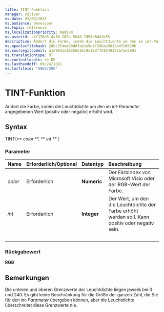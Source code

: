 ```yaml
---
title: TINT-Funktion
manager: soliver
ms.date: 03/09/2015
ms.audience: Developer
ms.topic: reference
ms.localizationpriority: medium
ms.assetid: c4f176d6-4af0-282d-5640-7d98e84dfb55
description: Ändert die Farbe, indem die Leuchtdichte um den im int-Parameter angegebenen Wert (positiv oder negativ) erhöht wird.
ms.openlocfilehash: 2dbc354ee08ddfab1e9d1f24bad9612e4f20839b
ms.sourcegitcommit: a1d9041c20256616c9c183f7d1049142a7ac6991
ms.translationtype: MT
ms.contentlocale: de-DE
ms.lasthandoff: 09/24/2021
ms.locfileid: "59627296"
---
```

# <a name="tint-function"></a>TINT-Funktion

Ändert die Farbe, indem die Leuchtdichte um den im  _int-Parameter_ angegebenen Wert (positiv oder negativ) erhöht wird. 
  
## <a name="syntax"></a>Syntax

TINT(** *color* **, ** *int* ** ) 
  
### <a name="parameters"></a>Parameter

|**Name**|**Erforderlich/Optional**|**Datentyp**|**Beschreibung**|
|:-----|:-----|:-----|:-----|
| _color_ <br/> |Erforderlich  <br/> |**Numeric** <br/> |Der Farbindex von Microsoft Visio oder der RGB-Wert der Farbe.  <br/> |
| _int_ <br/> |Erforderlich  <br/> |**Integer** <br/> |Der Wert, um den die Leuchtdichte der Farbe erhöht werden soll. Kann positiv oder negativ sein.
  <br/> |
   
### <a name="return-value"></a>Rückgabewert

 **RGB**
  
## <a name="remarks"></a>Bemerkungen

Die unteren und oberen Grenzwerte der Leuchtdichte liegen jeweils bei 0 und 240. Es gibt keine Beschränkung für die Größe der ganzen Zahl, die Sie für den  _int-Parameter_ übergeben können, aber die Leuchtdichte überschreitet diese Grenzwerte nie. 
  

